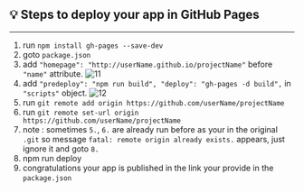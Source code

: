 ## 💡 Steps to deploy your app in GitHub Pages
---------------------------------------------
1. run `npm install gh-pages --save-dev`
2. goto `package.json`
3. add `"homepage": "http://userName.github.io/projectName"` before `"name"` attribute.
![11](https://user-images.githubusercontent.com/40190772/75101209-7e1c2e00-55e1-11ea-9a24-6c2f5d7bca40.png)
4. add `"predeploy": "npm run build", "deploy": "gh-pages -d build",` in `"scripts"` object.
![12](https://user-images.githubusercontent.com/40190772/75101206-78bee380-55e1-11ea-9aff-570174373a03.png)
5. run `git remote add origin https://github.com/userName/projectName`
6. run `git remote set-url origin https://github.com/userName/projectName`
7. note : sometimes `5.`, `6.` are already run before as your in the original `.git` so message `fatal: remote origin already exists.` appears, just ignore it and goto `8.`
8. npm run deploy
9. congratulations your app is published in the link your provide in the `package.json`


